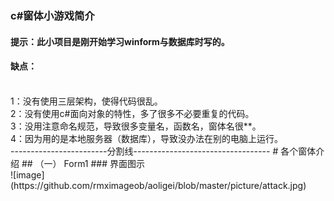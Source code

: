 ### c#窗体小游戏简介
#### 提示：此小项目是刚开始学习winform与数据库时写的。
#### 缺点：
<br>
1：没有使用三层架构，使得代码很乱。<br>
2：没有使用c#面向对象的特性，多了很多不必要重复的代码。<br>
3：没用注意命名规范，导致很多变量名，函数名，窗体名很**。<br>
4：因为用的是本地服务器（数据库），导致没办法在别的电脑上运行。<br>
------------------------分割线----------------------------------
# 各个窗体介绍
## （一） Form1
### 界面图示<br>
![image](https://github.com/rmximageob/aoligei/blob/master/picture/attack.jpg)
